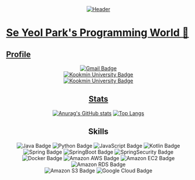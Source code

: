 <div align="center">
<a href="https://github.com/SeYeol00/"><img alt="Header" src="https://capsule-render.vercel.app/api?type=slice&color=timeAuto&height=250&section=header&text=Se-Yeol&fontSize=90&fontAlign=70&fontAlignY=20&rotate=16&animation=fadeIn&desc=Everyday%20Steady,%20but%20not%20Simple&desczSize=24&FontSize=25&descAlign=50&descAlignY=40">
</div>

# Se Yeol Park's Programming World :sparkling_heart:

## Profile
  <div align="center">
    
  ![Gmail Badge](https://img.shields.io/badge/dmot0126@gmail.com-EA4335?style=for-the-badge&logo=Gmail&logoColor=white)
  <br>
  ![Kookmin University Badge](https://img.shields.io/badge/Kookmin_University_Management_Information_Systems-004F9F?style=for-the-badge)
  <br>
  ![Kookmin University Badge](https://img.shields.io/badge/Kookmin_University_Software-004F9F?style=for-the-badge)
    
  <div>

## Stats
[![Anurag's GitHub stats](https://github-readme-stats.vercel.app/api?username=SeYeol00&show_icons=true&theme=dark)](https://github.com/anuraghazra/github-readme-stats)
[![Top Langs](https://github-readme-stats.vercel.app/api/top-langs/?username=SeYeol00&layout=compact&theme=dark)](https://github.com/anuraghazra/github-readme-stats)


## Skills
  <div align="center">
    
  ![Java Badge](https://img.shields.io/badge/Java-CB3325?style=for-the-badge&logo=Java&logoColor=white)
  ![Python Badge](https://img.shields.io/badge/Python-3776AB?style=for-the-badge&logo=Python&logoColor=white)
  ![JavaScript Badge](https://img.shields.io/badge/JavaScript-F7DF1E?style=for-the-badge&logo=JavaScript&logoColor=white)
  ![Kotlin Badge](https://img.shields.io/badge/Kotlin-7F52FF?style=for-the-badge&logo=Kotlin&logoColor=white)
    <br>
  ![Spring Badge](https://img.shields.io/badge/Spring-6DB33F?style=for-the-badge&logo=Spring&logoColor=white)
  ![SpringBoot Badge](https://img.shields.io/badge/SpringBoot-6DB33F?style=for-the-badge&logo=SpringBoot&logoColor=white)
  ![SpringSecurity Badge](https://img.shields.io/badge/SpringSecurity-6DB33F?style=for-the-badge&logo=SpringSecurity&logoColor=white)
    <br>
  ![Docker Badge](https://img.shields.io/badge/Docker-2496ED?style=for-the-badge&logo=Docker&logoColor=white)
  ![Amazon AWS Badge](https://img.shields.io/badge/AmazonAWS-232F3E?style=for-the-badge&logo=AmazonAWS&logoColor=white)
  ![Amazon EC2 Badge](https://img.shields.io/badge/AmazonEC2-FF9900?style=for-the-badge&logo=AmazonEC2&logoColor=white)
  ![Amazon RDS Badge](https://img.shields.io/badge/AmazonRDS-527FFF?style=for-the-badge&logo=AmazonRDS&logoColor=white)
    <br>
  ![Amazon S3 Badge](https://img.shields.io/badge/AmazonS3-569A31?style=for-the-badge&logo=AmazonS3&logoColor=white)
  ![Google Cloud Badge](https://img.shields.io/badge/GoogleCloud-4285F4?style=for-the-badge&logo=GoogleCloud&logoColor=white)
    
  </div>



